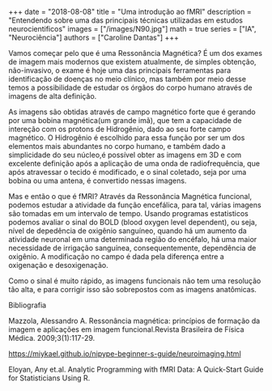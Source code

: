 +++
date = "2018-08-08"
title = "Uma introdução ao fMRI"
description = "Entendendo sobre uma das principais técnicas utilizadas em estudos neurocientificos"
images = ["/images/N90.jpg"]
math = true
series = ["IA", "Neurociência"]
authors = ["Caroline Dantas"]
+++

Vamos começar pelo que é uma Ressonância Magnética?
É um dos exames de imagem mais modernos que existem atualmente, de simples obtenção, não-invasivo, o exame é hoje uma das principais ferramentas para identificação de doenças no meio clínico, mas também por meio desse temos a possibilidade de estudar os órgãos do corpo humano através de imagens de alta definição.

As imagens são obtidas através de campo magnético forte que é gerando por uma bobina magnética(um grande imã), que tem a capacidade de intereção com os protons de Hidrogênio, dado ao seu forte campo magnético. O Hidrogênio é escolhido para essa função por ser um dos elementos mais abundantes no corpo humano, e também dado a simplicidade do seu núcleo,é possível obter as imagens em 3D e com excelente definição após a aplicação de uma onda de radiofrequência, que após atravessar o tecido é modificado, e o sinal coletado, seja por uma bobina ou uma antena, é convertido nessas imagens.

Mas e então o que é fMRI?
Através da Ressonância Magnética funcional, podemos estudar a atividade da função encefálica, para tal, várias imagens são tomadas em um intervalo de tempo. Usando programas estatisticos podemos avaliar o sinal do BOLD (blood oxygen level dependent), ou seja, nível de depedência de oxigênio sanguíneo, quando há um aumento da atividade neuronal em uma determinada região do encéfalo, há uma maior necessidade de irrigação sanguínea, consequentemente, dependência de oxigênio. A modificação no campo é dada pela diferença entre a oxigenação e desoxigenação.

Como o sinal é muito rápido, as imagens funcionais não tem uma resolução tão alta, e para corrigir isso são sobrepostos com as imagens anatômicas.

Bibliografia

Mazzola, Alessandro A. Ressonância magnética: princípios de formação da imagem e aplicações em imagem funcional.Revista Brasileira de Física Médica. 2009;3(1):117-29.

https://miykael.github.io/nipype-beginner-s-guide/neuroimaging.html

Eloyan, Any et.al. Analytic Programming with fMRI Data: A Quick-Start Guide for Statisticians Using R.